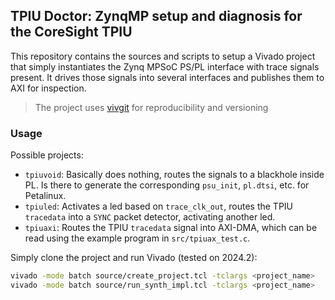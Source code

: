 ## TPIU Doctor: ZynqMP setup and diagnosis for the CoreSight TPIU

This repository contains the sources and scripts to setup a Vivado project that simply instantiates the Zynq MPSoC PS/PL interface with trace signals present. It drives those signals into several interfaces and publishes them to AXI for inspection.

> The project uses [vivgit](https://github.com/QDucasse/vivgit) for reproducibility and versioning

### Usage

Possible projects:
- `tpiuvoid`: Basically does nothing, routes the signals to a blackhole inside PL. Is there to generate the corresponding `psu_init`, `pl.dtsi`, etc. for Petalinux.
- `tpiuled`: Activates a led based on `trace_clk_out`, routes the TPIU `tracedata` into a `SYNC` packet detector, activating another led.
- `tpiuaxi`: Routes the TPIU `tracedata` signal into AXI-DMA, which can be read using the example program in `src/tpiuax_test.c`.

Simply clone the project and run Vivado (tested on 2024.2):

```bash
vivado -mode batch source/create_project.tcl -tclargs <project_name>
vivado -mode batch source/run_synth_impl.tcl -tclargs <project_name>
```
